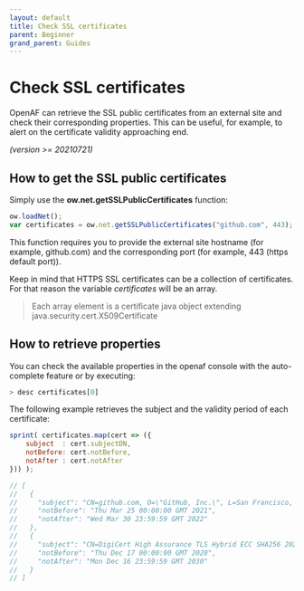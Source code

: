 ```yaml
---
layout: default
title: Check SSL certificates
parent: Beginner
grand_parent: Guides
---
```


# Check SSL certificates

OpenAF can retrieve the SSL public certificates from an external site and check their corresponding properties. This can be useful, for example, to alert on the certificate validity approaching end.

_(version >= 20210721)_

## How to get the SSL public certificates

Simply use the __ow.net.getSSLPublicCertificates__ function:

````javascript
ow.loadNet();
var certificates = ow.net.getSSLPublicCertificates("github.com", 443);
````

This function requires you to provide the external site hostname (for example, github.com) and the corresponding port (for example, 443 (https default port)).

Keep in mind that HTTPS SSL certificates can be a collection of certificates. For that reason the variable _certificates_ will be an array.

> Each array element is a certificate java object extending java.security.cert.X509Certificate 

## How to retrieve properties

You can check the available properties in the openaf console with the auto-complete feature or by executing:

````javascript
> desc certificates[0]
````

The following example retrieves the subject and the validity period of each certificate:

````javascript
sprint( certificates.map(cert => ({
    subject  : cert.subjectDN,
    notBefore: cert.notBefore,
    notAfter : cert.notAfter
})) );

// [
//   {
//     "subject": "CN=github.com, O=\"GitHub, Inc.\", L=San Francisco, ST=California, C=US",
//     "notBefore": "Thu Mar 25 00:00:00 GMT 2021",
//     "notAfter": "Wed Mar 30 23:59:59 GMT 2022"
//   },
//   {
//     "subject": "CN=DigiCert High Assurance TLS Hybrid ECC SHA256 2020 CA1, O=\"DigiCert, Inc.\", C=US",
//     "notBefore": "Thu Dec 17 00:00:00 GMT 2020",
//     "notAfter": "Mon Dec 16 23:59:59 GMT 2030"
//   }
// ]
````